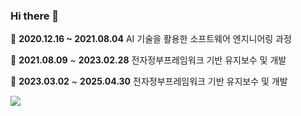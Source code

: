 ### Hi there 👋


🌱 **2020.12.16 ~ 2021.08.04** AI 기술을 활용한 소프트웨어 엔지니어링 과정

🔭 **2021.08.09** ~ **2023.02.28** 전자정부프레임워크 기반 유지보수 및 개발

🔭 **2023.03.02** ~ **2025.04.30** 전자정부프레임워크 기반 유지보수 및 개발



<a href="https://solved.ac/9_better"><img src="http://mazassumnida.wtf/api/v2/generate_badge?boj=9_better"></a>


<!--
**better-nine** is a ✨ _special_ ✨ repository because its `README.md` (this file) appears on your GitHub profile.

Here are some ideas to get you started:

- 🔭 I’m currently working on ...
- 🌱 I’m currently learning ...
- 👯 I’m looking to collaborate on ...
- 🤔 I’m looking for help with ...
- 💬 Ask me about ...
- 📫 How to reach me: ...
- 😄 Pronouns: ...
- ⚡ Fun fact: ...
-->
